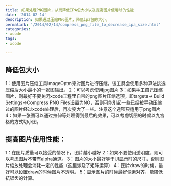 ```yaml
---
title: 如果处理PNG图片，从而降低IPA包大小以及提高图片使用时的性能
date: '2014-02-14'
description: 如果通过压缩PNG图片，降低ipa包的大小。
permalink: '/2014/02/14/compress_png_file_to_decrease_ipa_size.html'
categories:
- xcode
tags:
- xcode

---
```


## 降低包大小
1：使用图片压缩工具ImageOptm来对图片进行压缩，该工具会使用多种算法挑选压缩后大小最小的一张图输出。
2：可以考虑使用jpg图片
3：如果手工自己压缩图片，则最好不要关闭xcode工程里自带的png图片压缩选项，即targets-> Build Settings->Compress PNG Files设置为NO，否则可能引起一些已经被手动压缩过的图片经过xcode处理后，再次变大了一些。注意这个选项只适用于png图片
4：如果一张图可以通过拉伸等处理得到最后的效果，可以考虑切图的时候以九宫格的方式切小图。


## 提高图片使用性能：
1：在图片质量可以接受的情况下，图片越小越好
2：如果不要使用透明度，则可以考虑图片不带有alpha通道。
3：图片的大小最好等于UI显示时的尺寸，否则图片缩放处理会消耗一定的性能（这里涉及了矩阵运算）
4：图片draw的时候，最好可以设置draw的时候图片不透明。
5：显示图片的时候最好像素对齐，能降低抗锯齿的计算。